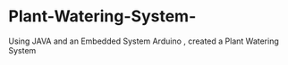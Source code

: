 # Plant-Watering-System-
Using JAVA and an Embedded System Arduino , created a Plant Watering System
